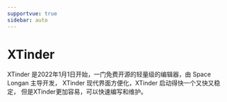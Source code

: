 ```yaml
---
supportvue: true
sidebar: auto
---
```



# XTinder

XTinder 是2022年1月1日开始，一门免费开源的轻量级的编辑器，由 Space Longan 主导开发， XTinder 现代界面方便化，XTinder 启动得快一个又快又稳定， 但是XTinder更加容易，可以快速编写和维护。






